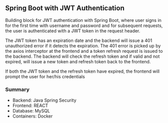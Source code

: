 <h2>Spring Boot with JWT Authentication</h2>

<p>Building block for JWT authentication with Spring Boot, where user signs in for the first time with username and 
password and for subsequent requests, the user is authenticated with a JWT token in the request header.</p>

<p>The JWT token has an expiration date and the backend will issue a 401 unauthorized error if it detects the 
expiration. The 401 error is picked up by the axios interceptor at the frontend and a token refresh request is 
issued to the backend. The backend will check the refresh token and if valid and not expired, will issue a new token
and refresh token back to the frontend.</p>

<p>If both the JWT token and the refresh token have expired, the frontend will prompt the user for her/his
credentials</p>

<h3>Summary</h3>
<ul>
  <li>Backend: Java Spring Security</li>
  <li>Frontend: REACT</li>
  <li>Database: MySQL</li>
  <li>Containers: Docker</li>
</ul>


